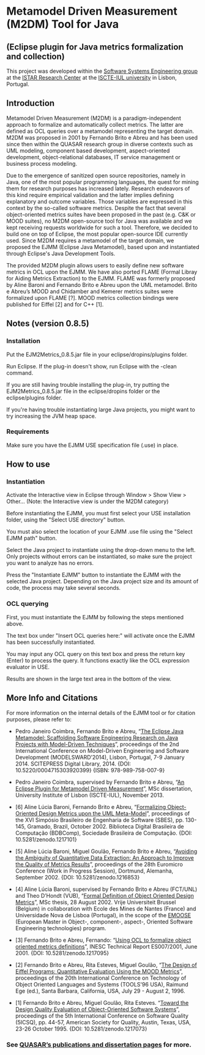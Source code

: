 # Metamodel Driven Measurement (M2DM) Tool for Java
## (Eclipse plugin for Java metrics formalization and collection)
This project was developed within the [Software Systems Engineering group](https://ciencia.iscte-iul.pt/centres/istar-iul/groups/sse) at the [ISTAR Research Center](https://ciencia.iscte-iul.pt/centres/istar-iul) at the [ISCTE-IUL university](https://www.iscte-iul.pt/) in Lisbon, Portugal.

## Introduction
Metamodel Driven Measurement (M2DM) is a paradigm-independent approach to formalize and automatically collect metrics. The latter are defined as OCL queries over a metamodel representing the target domain. M2DM was proposed in 2001 by Fernando Brito e Abreu and has been used since then within the QUASAR research group in diverse contexts such as UML modeling, component based development, aspect-oriented development, object-relational databases, IT service management or business process modeling.

Due to the emergence of sanitized open source repositories, namely in Java, one of the most popular programming languages, the quest for mining them for research purposes has increased lately. Research endeavors of this kind require empirical validation and the latter implies defining explanatory and outcome variables. Those variables are expressed in this context by the so-called software metrics. Despite the fact that several object-oriented metrics suites have been proposed in the past (e.g. C&K or MOOD suites), no M2DM open-source tool for Java was available and we kept receiving requests worldwide for such a tool. Therefore, we decided to build one on top of Eclipse, the most popular open-source IDE currently used. Since M2DM requires a metamodel of the target domain, we proposed the EJMM (Eclipse Java Metamodel), based upon and instantiated through Eclipse's Java Development Tools.

The provided M2DM plugin allows users to easily define new software metrics in OCL upon the EJMM. We have also ported FLAME (Formal Libray for Aiding Metrics Extraction) to the EJMM. FLAME was formerly proposed by Aline Baroni and Fernando Brito e Abreu upon the UML metamodel. Brito e Abreu’s MOOD and Chidamber and Kemerer metrics suites were formalized upon FLAME [?]. MOOD metrics collection bindings were published for Eiffel [2] and for C++ [1].

## Notes (version 0.8.5)
### Installation
Put the EJM2Metrics_0.8.5.jar file in your eclipse/dropins/plugins folder.

Run Eclipse. If the plug-in doesn't show, run Eclipse with the -clean command.

If you are still having trouble installing the plug-in, try putting the EJM2Metrics_0.8.5.jar file in the eclipse/dropins folder or the eclipse/plugins folder.

If you're having trouble instantiating large Java projects, you might want to try increasing the JVM heap space.

### Requirements
Make sure you have the EJMM USE specification file (.use) in place.

## How to use
### Instantiation
Activate the Interactive view in Eclipse through Window > Show View > Other... (Note: the Interactive view is under the M2DM category)

Before instantiating the EJMM, you must first select your USE installation folder, using the "Select USE directory" button.

You must also select the location of your EJMM .use file using the "Select EJMM path" button.

Select the Java project to instantiate using the drop-down menu to the left. Only projects without errors can be instantiated, so make sure the project you want to analyze has no errors.

Press the "Instantiate EJMM" button to instantiate the EJMM with the selected Java project. Depending on the Java project size and its amount of code, the process may take several seconds.

### OCL querying
First, you must instantiate the EJMM by following the steps mentioned above.

The text box under "Insert OCL queries here:" will activate once the EJMM has been successfully instantiated.

You may input any OCL query on this text box and press the return key (Enter) to process the query. It functions exactly like the OCL expression evaluator in USE.

Results are shown in the large text area in the bottom of the view.

## More Info and Citations
For more information on the internal details of the EJMM tool or for citation purposes, please refer to: 
* Pedro Janeiro Coimbra, Fernando Brito e Abreu, “[The Eclipse Java Metamodel: Scaffolding Software Engineering Research on Java Projects with Model-Driven Techniques](http://dx.doi.org/10.5220/0004715303920399)”, proceedings of the 2nd International Conference on Model-Driven Engineering and Software Development (MODELSWARD’2014), Lisbon, Portugal, 7-9 January 2014. SCITEPRESS Digital Library, 2014. {DOI: 10.5220/0004715303920399} {ISBN: 978-989-758-007-9}
* Pedro Janeiro Coimbra, supervised by Fernando Brito e Abreu, “[An Eclipse Plugin for Metamodel Driven Measurement](http://hdl.handle.net/10071/8007)”, MSc dissertation, University Institute of Lisbon (ISCTE-IUL), November 2013.

* [6] Aline Lúcia Baroni, Fernando Brito e Abreu, “[Formalizing Object-Oriented Design Metrics upon the UML Meta-Model](http://dx.doi.org/10.5281/zenodo.1217101)”, proceedings of the XVI Simpósio Brasileiro de Engenharia de Software (SBES), pp. 130-145, Gramado, Brazil, October 2002. Biblioteca Digital Brasileira de Computação (BDBComp), Sociedade Brasileira de Computação. {DOI: 10.5281/zenodo.1217101}
* [5] Aline Lúcia Baroni, Miguel Goulão, Fernando Brito e Abreu, “[Avoiding the Ambiguity of Quantitative Data Extraction: An Approach to Improve the Quality of Metrics Results](http://dx.doi.org/10.5281/zenodo.1216853)”, proceedings of the 28th Euromicro Conference (Work in Progress Session), Dortmund, Alemanha, September 2002. {DOI: 10.5281/zenodo.1216853}
* [4] Aline Lúcia Baroni, supervised by Fernando Brito e Abreu (FCT/UNL) and Theo D’Hondt (VUB), “[Formal Definition of Object Oriented Design Metrics](http://www.emn.fr/z-info/emoose/alumni/thesis/abaroni.pdf)”, MSc thesis, 28 August 2002. Vrije Universiteit Brussel (Belgium) in collaboration with Ecole des Mines de Nantes (France) and Universidade Nova de Lisboa (Portugal), in the scope of the [EMOOSE](http://www.emn.fr/x-info/emoose/) (European Master in Object-, component-, aspect-, Oriented Software Engineering technologies) program.
* [3] Fernando Brito e Abreu, Fernando: “[Using OCL to formalize object oriented metrics definitions](http://dx.doi.org/10.5281/zenodo.1217095)”, INESC Technical Report ES007/2001, June 2001. {DOI: 10.5281/zenodo.1217095}
* [2] Fernando Brito e Abreu, Rita Esteves, Miguel Goulão, “[The Design of Eiffel Programs: Quantitative Evaluation Using the MOOD Metrics](http://dx.doi.org/10.5281/zenodo.1216932)”, proceedings of the 20th International Conference on Technology of Object Oriented Languages and Systems (TOOLS'96 USA), Raimund Ege (ed.), Santa Barbara, California, USA, July 29 - August 2, 1996.
* [1] Fernando Brito e Abreu, Miguel Goulão, Rita Esteves. “[Toward the Design Quality Evaluation of Object-Oriented Software Systems](http://dx.doi.org/10.5281/zenodo.1217073)”, proceedings of the 5th International Conference on Software Quality (5ICSQ), pp. 44-57, American Society for Quality, Austin, Texas, USA, 23-26 October 1995. {DOI: 10.5281/zenodo.1217073}

### See [QUASAR’s publications and dissertation pages](https://sites.google.com/site/quasarresearchgroup/) for more.
